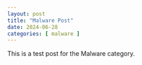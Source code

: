 ```yaml
---
layout: post
title: "Malware Post"
date: 2024-06-28
categories: [ malware ]
---
```


This is a test post for the Malware category.

